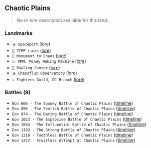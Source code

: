 ## Chaotic Plains
> No in-lore description available for this land.

### Landmarks
- `🛸 Spaceport` ([lore](<https://zeithalt.github.io//r/spaceport.html>))
- `🌟 ZIPP Lines` ([lore](<https://zeithalt.github.io//r/zipp_lines.html>))
- `🎲 Monument to Chaos` ([lore](<https://zeithalt.github.io//r/monument_to_chaos.html>))
- `💹 MMM, Money Making Machine` ([lore](<https://zeithalt.github.io//r/mmm.html>))
- `🎳 Bowling Center` ([lore](<https://zeithalt.github.io//r/bowling_center.html>))
- `📊 Chaosflux Observatory` ([lore](<https://zeithalt.github.io//r/chaosflux_observatory.html>))
- `⚔️ Fighters Guild, DC Branch` ([lore](<https://zeithalt.github.io//r/fighters_guild_dc_branch.html>))
### Battles (8)
- `Eon 666 - The Spooky Battle of Chaotic Plains` ([timeline](<https://zeithalt.github.io//t/#eon0666>))
- `Eon 856 - The Foolish Battle of Chaotic Plains` ([timeline](<https://zeithalt.github.io//t/#eon0856>))
- `Eon 874 - The Daring Battle of Chaotic Plains` ([timeline](<https://zeithalt.github.io//t/#eon0874>))
- `Eon 1023 - The Explosive Battle of Chaotic Plains` ([timeline](<https://zeithalt.github.io//t/#eon1023>))
- `Eon 1044 - The Influential Battle of Chaotic Plains` ([timeline](<https://zeithalt.github.io//t/#eon1044>))
- `Eon 1193 - The Strong Battle of Chaotic Plains` ([timeline](<https://zeithalt.github.io//t/#eon1193>))
- `Eon 1218 - Toothless Battle of Chaotic Plains` ([timeline](<https://zeithalt.github.io//t/#eon1218>))
- `Eon 1272 - Fruitless Attempt at Chaotic Plains` ([timeline](<https://zeithalt.github.io//t/#eon1272>))
